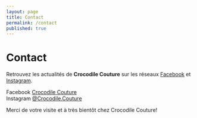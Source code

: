 ```yaml
---
layout: page
title: Contact
permalink: /contact
published: true
---
```


# Contact


Retrouvez les actualités de **Crocodile Couture** sur les réseaux [Facebook](https://www.facebook.com/crocodile.couture/) et [Instagram](https://www.instagram.com/crocodile.couture/).

Facebook [Crocodile Couture](https://www.facebook.com/crocodile.couture/)         
Instagram [@Crocodile.Couture](https://www.instagram.com/crocodile.couture/)


Merci de votre visite et à très bientôt chez Crocodile Couture!
